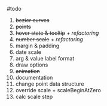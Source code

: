 #todo

1. ~~bezier curves~~
2. ~~points~~
3. ~~hover state &  tooltip~~ *+ refactoring*
4. ~~number scale~~ *+ refactoring*
5. margin & padding
6. date scale
7. arg & value label format
8. draw options
9. ~~animation~~
10. documentation
11. change point data structure
12. override scale + scaleBeginAtZero
13. calc scale step
 
